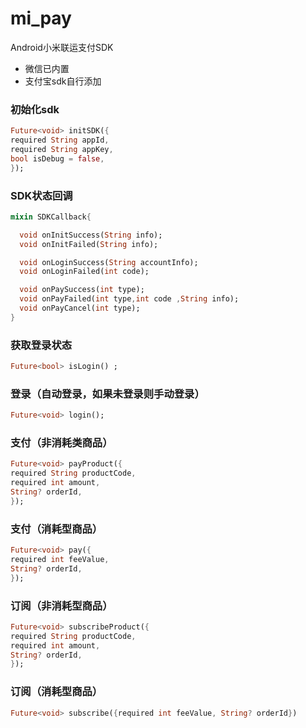 # mi_pay

Android小米联运支付SDK
- 微信已内置
- 支付宝sdk自行添加

### 初始化sdk
```dart
Future<void> initSDK({
required String appId,
required String appKey,
bool isDebug = false,
});
```

### SDK状态回调
```dart
mixin SDKCallback{

  void onInitSuccess(String info);
  void onInitFailed(String info);

  void onLoginSuccess(String accountInfo);
  void onLoginFailed(int code);

  void onPaySuccess(int type);
  void onPayFailed(int type,int code ,String info);
  void onPayCancel(int type);
}
```

### 获取登录状态
```dart
Future<bool> isLogin() ;
```

### 登录（自动登录，如果未登录则手动登录）
```dart
Future<void> login();
```

### 支付（非消耗类商品）
```dart
Future<void> payProduct({
required String productCode,
required int amount,
String? orderId,
});
```

### 支付（消耗型商品）
```dart
Future<void> pay({
required int feeValue,
String? orderId,
});
```

### 订阅（非消耗型商品）
```dart
Future<void> subscribeProduct({
required String productCode,
required int amount,
String? orderId,
});
```

### 订阅（消耗型商品）
```dart
Future<void> subscribe({required int feeValue, String? orderId})
```